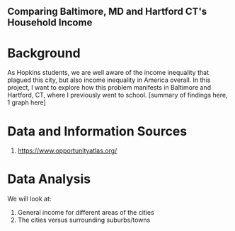 ## Comparing Baltimore, MD and Hartford CT's Household Income

# Background

As Hopkins students, we are well aware of the income inequality that plagued this city, but also income inequality in America overall. In this project, I want to explore how this problem manifests in Baltimore and Hartford, CT, where I previously went to school. [summary of findings here, 1 graph here]

# Data and Information Sources

1) https://www.opportunityatlas.org/

# Data Analysis

We will look at:
1) General income for different areas of the cities
2) The cities versus surrounding suburbs/towns
